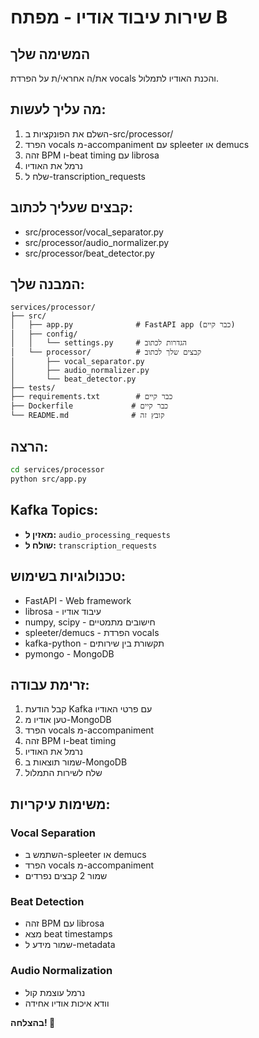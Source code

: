 # שירות עיבוד אודיו - מפתח B

## המשימה שלך
את/ה אחראי/ת על הפרדת vocals והכנת האודיו לתמלול.

## מה עליך לעשות:
1. השלם את הפונקציות ב-src/processor/
2. הפרד vocals מ-accompaniment עם spleeter או demucs
3. זהה BPM ו-beat timing עם librosa
4. נרמל את האודיו
5. שלח ל-transcription_requests

## קבצים שעליך לכתוב:
- src/processor/vocal_separator.py
- src/processor/audio_normalizer.py
- src/processor/beat_detector.py

## המבנה שלך:
```
services/processor/
├── src/
│   ├── app.py              # FastAPI app (כבר קיים)
│   ├── config/
│   │   └── settings.py     # הגדרות לכתוב
│   └── processor/          # קבצים שלך לכתוב
│       ├── vocal_separator.py
│       ├── audio_normalizer.py
│       └── beat_detector.py
├── tests/
├── requirements.txt        # כבר קיים
├── Dockerfile             # כבר קיים
└── README.md              # קובץ זה
```

## הרצה:
```bash
cd services/processor
python src/app.py
```

## Kafka Topics:
- **מאזין ל:** `audio_processing_requests`
- **שולח ל:** `transcription_requests`

## טכנולוגיות בשימוש:
- FastAPI - Web framework
- librosa - עיבוד אודיו
- numpy, scipy - חישובים מתמטיים
- spleeter/demucs - הפרדת vocals
- kafka-python - תקשורת בין שירותים
- pymongo - MongoDB

## זרימת עבודה:
1. קבל הודעת Kafka עם פרטי האודיו
2. טען אודיו מ-MongoDB
3. הפרד vocals מ-accompaniment
4. זהה BPM ו-beat timing
5. נרמל את האודיו
6. שמור תוצאות ב-MongoDB
7. שלח לשירות התמלול

## משימות עיקריות:
### Vocal Separation
- השתמש ב-spleeter או demucs
- הפרד vocals מ-accompaniment
- שמור 2 קבצים נפרדים

### Beat Detection
- זהה BPM עם librosa
- מצא beat timestamps
- שמור מידע ל-metadata

### Audio Normalization
- נרמל עוצמת קול
- וודא איכות אודיו אחידה

**בהצלחה! 🎵**